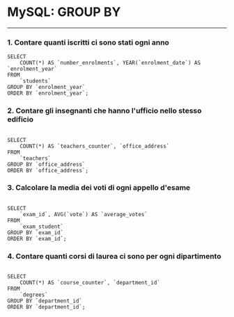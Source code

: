 # MySQL: GROUP BY

---

### 1. Contare quanti iscritti ci sono stati ogni anno

```
SELECT 
    COUNT(*) AS `number_enrolments`, YEAR(`enrolment_date`) AS `enrolment_year`
FROM
    `students`
GROUP BY `enrolment_year`
ORDER BY `enrolment_year`;

```
### 2. Contare gli insegnanti che hanno l'ufficio nello stesso edificio

```

SELECT 
    COUNT(*) AS `teachers_counter`, `office_address` 
FROM
    `teachers`
GROUP BY `office_address`
ORDER BY `office_address`;

```
### 3. Calcolare la media dei voti di ogni appello d'esame

```

SELECT 
    `exam_id`, AVG(`vote`) AS `average_votes`
FROM
    `exam_student`
GROUP BY `exam_id`
ORDER BY `exam_id`;

```

### 4. Contare quanti corsi di laurea ci sono per ogni dipartimento

```

SELECT 
    COUNT(*) AS `course_counter`, `department_id`
FROM
    `degrees`
GROUP BY `department_id`
ORDER BY `department_id`;

```
